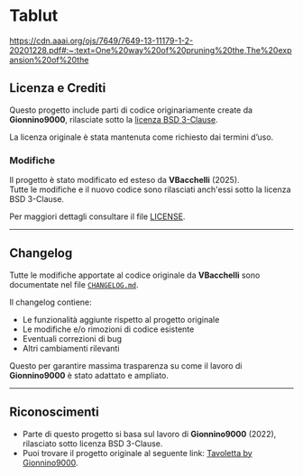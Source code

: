 # Tablut

https://cdn.aaai.org/ojs/7649/7649-13-11179-1-2-20201228.pdf#:~:text=One%20way%20of%20pruning%20the,The%20expansion%20of%20the

## Licenza e Crediti

Questo progetto include parti di codice originariamente create da **Gionnino9000**, rilasciate sotto la [licenza BSD 3-Clause](./LICENSE).

La licenza originale è stata mantenuta come richiesto dai termini d’uso.

### Modifiche
Il progetto è stato modificato ed esteso da **VBacchelli** (2025).  
Tutte le modifiche e il nuovo codice sono rilasciati anch'essi sotto la licenza BSD 3-Clause.

Per maggiori dettagli consultare il file [LICENSE](./LICENSE).

---

## Changelog

Tutte le modifiche apportate al codice originale da **VBacchelli** sono documentate nel file [`CHANGELOG.md`](./CHANGELOG.md).

Il changelog contiene:
- Le funzionalità aggiunte rispetto al progetto originale  
- Le modifiche e/o rimozioni di codice esistente  
- Eventuali correzioni di bug  
- Altri cambiamenti rilevanti

Questo per garantire massima trasparenza su come il lavoro di **Gionnino9000** è stato adattato e ampliato.

---

## Riconoscimenti

- Parte di questo progetto si basa sul lavoro di **Gionnino9000** (2022), rilasciato sotto licenza BSD 3-Clause.
- Puoi trovare il progetto originale al seguente link: [Tavoletta by Gionnino9000](https://github.com/Gionnino9000/Gionnino9000).
